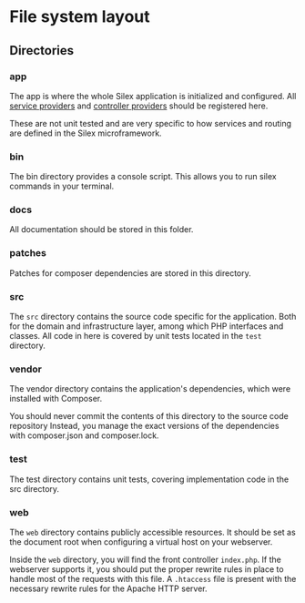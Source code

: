 # File system layout

## Directories

### app

The app is where the whole Silex application is initialized and configured.
All [service providers](http://silex.sensiolabs.org/doc/providers.html#service-providers) and [controller providers](http://silex.sensiolabs.org/doc/providers.html#controller-providers) should be registered here.

These are not unit tested and are very specific to how services and routing are defined in the Silex microframework.

### bin

The bin directory provides a console script. This allows you to run silex commands in your terminal.

### docs

All documentation should be stored in this folder.

### patches

Patches for composer dependencies are stored in this directory.

### src

The `src` directory contains the source code specific for the application. Both for the domain and infrastructure layer, among which PHP interfaces and classes. All code in here is covered by unit tests located in the `test` directory.

### vendor
The vendor directory contains the application's dependencies, which were installed with Composer.

You should never commit the contents of this directory to the source code repository Instead, you manage the exact versions of the dependencies with composer.json and composer.lock.

### test

The test directory contains unit tests, covering implementation code in the src directory.

### web
The `web` directory contains publicly accessible resources. It should be set as the document root when configuring a virtual host on your webserver.

Inside the `web` directory, you will find the front controller `index.php`. If the webserver supports it, you should put the proper rewrite rules in place to handle most of the requests with this file. A `.htaccess` file is present with the necessary rewrite rules for the Apache HTTP server.
